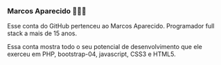 ### Marcos Aparecido 🦸🏿‍♂️

Esse conta do GitHub pertenceu ao Marcos Aparecido.
Programador full stack a mais de 15 anos.

Essa conta mostra todo o seu potencial de desenvolvimento que ele exerceu em PHP, bootstrap-04, javascript, CSS3 e  HTML5.
